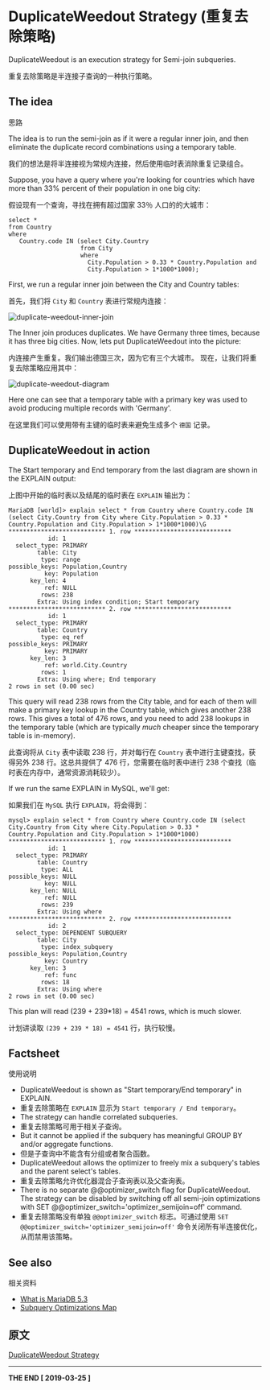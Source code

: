 # DuplicateWeedout Strategy (重复去除策略)

DuplicateWeedout is an execution strategy for Semi-join subqueries.

重复去除策略是半连接子查询的一种执行策略。

## The idea

思路

The idea is to run the semi-join as if it were a regular inner join, and then eliminate the duplicate record combinations using a temporary table.

我们的想法是将半连接视为常规内连接，然后使用临时表消除重复记录组合。

Suppose, you have a query where you're looking for countries which have more than 33% percent of their population in one big city:

假设现有一个查询，寻找在拥有超过国家 33％ 人口的的大城市：

```
select *
from Country
where
   Country.code IN (select City.Country
                    from City
                    where
                      City.Population > 0.33 * Country.Population and
                      City.Population > 1*1000*1000);
```

First, we run a regular inner join between the City and Country tables:

首先，我们将 `City` 和 `Country` 表进行常规内连接：

![duplicate-weedout-inner-join](https://mariadb.com/kb/en/duplicateweedout-strategy/+image/duplicate-weedout-inner-join)

The Inner join produces duplicates. We have Germany three times, because it has three big cities. Now, lets put DuplicateWeedout into the picture:

内连接产生重复。我们输出德国三次，因为它有三个大城市。 现在，让我们将重复去除策略应用其中：

![duplicate-weedout-diagram](https://mariadb.com/kb/en/duplicateweedout-strategy/+image/duplicate-weedout-diagram)

Here one can see that a temporary table with a primary key was used to avoid producing multiple records with 'Germany'.

在这里我们可以使用带有主键的临时表来避免生成多个 `德国` 记录。

## DuplicateWeedout in action

The Start temporary and End temporary from the last diagram are shown in the EXPLAIN output:

上图中开始的临时表以及结尾的临时表在 `EXPLAIN` 输出为：

```
MariaDB [world]> explain select * from Country where Country.code IN (select City.Country from City where City.Population > 0.33 * Country.Population and City.Population > 1*1000*1000)\G
*************************** 1. row ***************************
           id: 1
  select_type: PRIMARY
        table: City
         type: range
possible_keys: Population,Country
          key: Population
      key_len: 4
          ref: NULL
         rows: 238
        Extra: Using index condition; Start temporary
*************************** 2. row ***************************
           id: 1
  select_type: PRIMARY
        table: Country
         type: eq_ref
possible_keys: PRIMARY
          key: PRIMARY
      key_len: 3
          ref: world.City.Country
         rows: 1
        Extra: Using where; End temporary
2 rows in set (0.00 sec)
```

This query will read 238 rows from the City table, and for each of them will make a primary key lookup in the Country table, which gives another 238 rows. This gives a total of 476 rows, and you need to add 238 lookups in the temporary table (which are typically *much* cheaper since the temporary table is in-memory).

此查询将从 `City` 表中读取 238 行，并对每行在 `Country` 表中进行主键查找，获得另外 238 行。这总共提供了 476 行，您需要在临时表中进行 238 个查找（临时表在内存中，通常资源消耗较少）。

If we run the same EXPLAIN in MySQL, we'll get:

如果我们在 `MySQL` 执行 `EXPLAIN`，将会得到：

```
mysql> explain select * from Country where Country.code IN (select City.Country from City where City.Population > 0.33 * Country.Population and City.Population > 1*1000*1000)
*************************** 1. row ***************************
           id: 1
  select_type: PRIMARY
        table: Country
         type: ALL
possible_keys: NULL
          key: NULL
      key_len: NULL
          ref: NULL
         rows: 239
        Extra: Using where
*************************** 2. row ***************************
           id: 2
  select_type: DEPENDENT SUBQUERY
        table: City
         type: index_subquery
possible_keys: Population,Country
          key: Country
      key_len: 3
          ref: func
         rows: 18
        Extra: Using where
2 rows in set (0.00 sec)
```

This plan will read (239 + 239\*18) = 4541 rows, which is much slower.

计划讲读取 `(239 + 239 * 18) = 4541` 行，执行较慢。

## Factsheet

使用说明

* DuplicateWeedout is shown as "Start temporary/End temporary" in EXPLAIN.
* 重复去除策略在 `EXPLAIN` 显示为 `Start temporary / End temporary`。
* The strategy can handle correlated subqueries.
* 重复去除策略可用于相关子查询。
* But it cannot be applied if the subquery has meaningful GROUP BY and/or aggregate functions.
* 但是子查询中不能含有分组或者聚合函数。
* DuplicateWeedout allows the optimizer to freely mix a subquery's tables and the parent select's tables.
* 重复去除策略允许优化器混合子查询表以及父查询表。
* There is no separate @@optimizer_switch flag for DuplicateWeedout. The strategy can be disabled by switching off all semi-join optimizations with SET @@optimizer_switch='optimizer_semijoin=off' command.
* 重复去除策略没有单独 `@@optimizer_switch` 标志。可通过使用 `SET @@optimizer_switch='optimizer_semijoin=off'` 命令关闭所有半连接优化，从而禁用该策略。

## See also

相关资料

* [What is MariaDB 5.3](https://mariadb.com/kb/en/what-is-mariadb-53/)
* [Subquery Optimizations Map](https://mariadb.com/kb/en/subquery-optimizations-map/)

## 原文

[DuplicateWeedout Strategy](https://mariadb.com/kb/en/library/duplicateweedout-strategy/)

****
**THE END [ 2019-03-25 ]**